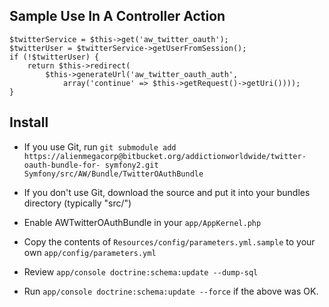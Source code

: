 ## Sample Use In A Controller Action ##


    $twitterService = $this->get('aw_twitter_oauth');
    $twitterUser = $twitterService->getUserFromSession();
    if (!$twitterUser) {
        return $this->redirect(
            $this->generateUrl('aw_twitter_oauth_auth',
                array('continue' => $this->getRequest()->getUri())));
    }

## Install ##

* If you use Git, run `git submodule add https://alienmegacorp@bitbucket.org/addictionworldwide/twitter-oauth-bundle-for-
symfony2.git Symfony/src/AW/Bundle/TwitterOAuthBundle`

* If you don't use Git, download the source and put it into your bundles
  directory (typically "src/")

* Enable AWTwitterOAuthBundle in your `app/AppKernel.php`

* Copy the contents of `Resources/config/parameters.yml.sample` to your own `app/config/parameters.yml`

* Review `app/console doctrine:schema:update --dump-sql`

* Run `app/console doctrine:schema:update --force` if the above was OK.
